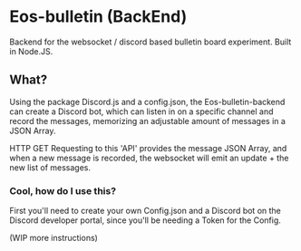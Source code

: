 # Eos-bulletin (BackEnd)

Backend for the websocket / discord based bulletin board experiment. Built in Node.JS.

## What?

Using the package Discord.js and a config.json, the Eos-bulletin-backend can create a Discord bot, which can listen in on a specific channel and record the messages, memorizing an adjustable amount of messages in a JSON Array.

HTTP GET Requesting to this 'API' provides the message JSON Array, and when a new message is recorded, the websocket will emit an update + the new list of messages.

### Cool, how do I use this?
First you'll need to create your own Config.json and a Discord bot on the Discord developer portal, since you'll be needing a Token for the Config.

(WIP more instructions)
